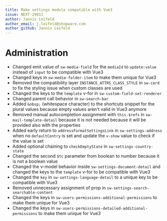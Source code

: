```yaml
---
title: Make settings module compatible with Vue3
issue: NEXT-29011
author: Jannis Leifeld
author_email: j.leifeld@shopware.com
author_github: Jannis Leifeld
---
```

# Administration
* Changed emit value of `sw-media-field` for the `mediaId` to `update:value` instead of `input` to be compatible with Vue3
* Changed keys in `sw-medie-folder-item` to make them unique for Vue3
* Removed the compatibility layer `INSTANCE_ATTRS_CLASS_STYLE` in `sw-card` to fix the styling issue when custom classes are used
* Changed the keys to the `template` v-for in `sw-custom-field-set-renderer`
* Changed parent call behavior in `sw-search-bar`
* Added `&nbsp;` (whitespace character) to the shortcuts snippet for the plural values because empty values aren't valid in Vue3 anymore
* Removed manual autocompletion assignment with `this.$refs` in `sw-mail-template-detail` because it is not needed because it will be provided also with the properties
* Added early return to `addressFormatSettingsLink` in `sw-settings-address` when no `defaultContry` is set and update the `v-show` value to check if the value is set
* Added optional chaining to `checkEmptyState` in `sw-settings-country-state`
* Changed the second `$tc` parameter from boolean to number because it is not a boolean value
* Changed the v-model behavior inside `sw-settings-document-detail` and changed the keys to the `template` v-for to be compatible with Vue3
* Changed the `key` in `sw-settings-language-detail` to a unique key to be compatible with Vue3
* Removed unnecessary assignment of prop in `sw-settings-search-searchable-content`
* Changed the keys in `sw-users-permissions-additional-permissions` to make them unique for Vue3
* Changed the keys in `sw-users-permissions-detailed-additional-permissions` to make them unique for Vue3 
